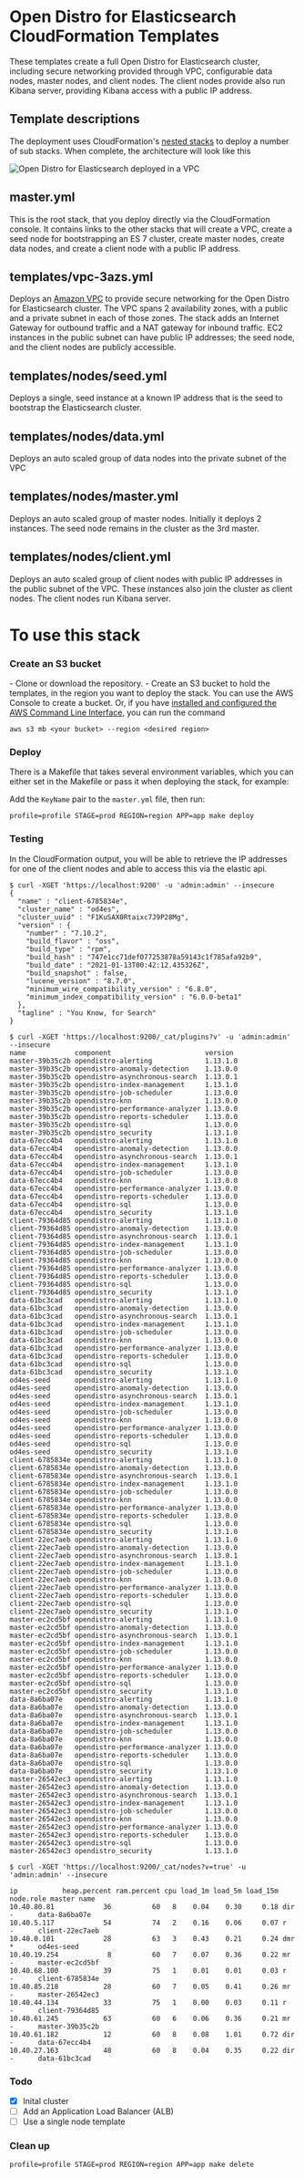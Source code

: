 # Open Distro for Elasticsearch CloudFormation Templates

These templates create a full Open Distro for Elasticsearch cluster, including secure networking provided through VPC, configurable data nodes, master nodes, and client nodes. The client nodes provide also run Kibana server, providing Kibana access with a public IP  address.

## Template descriptions

The deployment uses CloudFormation's [nested stacks](https://docs.aws.amazon.com/AWSCloudFormation/latest/UserGuide/using-cfn-nested-stacks.html) to deploy a number of sub stacks. When complete, the architecture will look like this

![Open Distro for Elasticsearch deployed in a VPC](arch.png)

## master.yml

This is the root stack, that you deploy directly via the CloudFormation console. It contains links to the other stacks that will create a VPC, create a seed node for bootstrapping an ES 7 cluster, create master nodes, create data nodes, and create a client node with a public IP address.

## templates/vpc-3azs.yml

Deploys an [Amazon VPC](https://aws.amazon.com/vpc/) to provide secure networking for the Open Distro for Elasticsearch cluster. The VPC spans 2 availability zones, with a public and a private subnet in each of those zones. The stack adds an Internet Gateway for outbound traffic and a NAT gateway for inbound traffic. EC2 instances in the public subnet can have public IP addresses; the seed node, and the client nodes are publicly accessible.

## templates/nodes/seed.yml

Deploys a single, seed instance at a known IP address that is the seed to bootstrap the Elasticsearch cluster.

## templates/nodes/data.yml

Deploys an auto scaled group of data nodes into the private subnet of the VPC

## templates/nodes/master.yml

Deploys an auto scaled group of master nodes. Initially it deploys 2 instances. The seed node remains in the cluster as the 3rd master.

## templates/nodes/client.yml

Deploys an auto scaled group of client nodes with public IP addresses in the public subnet of the VPC. These instances also join the cluster as client nodes. The client nodes run Kibana server.

# To use this stack

### Create an S3 bucket

\- Clone or download the repository.
\- Create an S3 bucket to hold the templates, in the region you want to deploy the stack.  You can use the AWS Console to create a bucket. Or, if you have [installed and configured the AWS Command Line Interface](https://docs.aws.amazon.com/cli/latest/userguide/cli-chap-install.html), you can run the command  

```aws s3 mb <your bucket> --region <desired region>```

### Deploy

There is a Makefile that takes several environment variables, which you can either set in the Makefile or pass it when deploying the stack, for example:

Add the `KeyName` pair to the `master.yml` file, then run:

```
profile=profile STAGE=prod REGION=region APP=app make deploy
```

### Testing

In the CloudFormation output, you will be able to retrieve the IP addresses for one of the client nodes and able to access this via the elastic api.

```
$ curl -XGET 'https://localhost:9200' -u 'admin:admin' --insecure
{
  "name" : "client-6785834e",
  "cluster_name" : "od4es",
  "cluster_uuid" : "F1KuSAX0Rtaixc7J9P28Mg",
  "version" : {
    "number" : "7.10.2",
    "build_flavor" : "oss",
    "build_type" : "rpm",
    "build_hash" : "747e1cc71def077253878a59143c1f785afa92b9",
    "build_date" : "2021-01-13T00:42:12.435326Z",
    "build_snapshot" : false,
    "lucene_version" : "8.7.0",
    "minimum_wire_compatibility_version" : "6.8.0",
    "minimum_index_compatibility_version" : "6.0.0-beta1"
  },
  "tagline" : "You Know, for Search"
}
```

```
$ curl -XGET 'https://localhost:9200/_cat/plugins?v' -u 'admin:admin' --insecure
name            component                       version
master-39b35c2b opendistro-alerting             1.13.1.0
master-39b35c2b opendistro-anomaly-detection    1.13.0.0
master-39b35c2b opendistro-asynchronous-search  1.13.0.1
master-39b35c2b opendistro-index-management     1.13.1.0
master-39b35c2b opendistro-job-scheduler        1.13.0.0
master-39b35c2b opendistro-knn                  1.13.0.0
master-39b35c2b opendistro-performance-analyzer 1.13.0.0
master-39b35c2b opendistro-reports-scheduler    1.13.0.0
master-39b35c2b opendistro-sql                  1.13.0.0
master-39b35c2b opendistro_security             1.13.1.0
data-67ecc4b4   opendistro-alerting             1.13.1.0
data-67ecc4b4   opendistro-anomaly-detection    1.13.0.0
data-67ecc4b4   opendistro-asynchronous-search  1.13.0.1
data-67ecc4b4   opendistro-index-management     1.13.1.0
data-67ecc4b4   opendistro-job-scheduler        1.13.0.0
data-67ecc4b4   opendistro-knn                  1.13.0.0
data-67ecc4b4   opendistro-performance-analyzer 1.13.0.0
data-67ecc4b4   opendistro-reports-scheduler    1.13.0.0
data-67ecc4b4   opendistro-sql                  1.13.0.0
data-67ecc4b4   opendistro_security             1.13.1.0
client-79364d85 opendistro-alerting             1.13.1.0
client-79364d85 opendistro-anomaly-detection    1.13.0.0
client-79364d85 opendistro-asynchronous-search  1.13.0.1
client-79364d85 opendistro-index-management     1.13.1.0
client-79364d85 opendistro-job-scheduler        1.13.0.0
client-79364d85 opendistro-knn                  1.13.0.0
client-79364d85 opendistro-performance-analyzer 1.13.0.0
client-79364d85 opendistro-reports-scheduler    1.13.0.0
client-79364d85 opendistro-sql                  1.13.0.0
client-79364d85 opendistro_security             1.13.1.0
data-61bc3cad   opendistro-alerting             1.13.1.0
data-61bc3cad   opendistro-anomaly-detection    1.13.0.0
data-61bc3cad   opendistro-asynchronous-search  1.13.0.1
data-61bc3cad   opendistro-index-management     1.13.1.0
data-61bc3cad   opendistro-job-scheduler        1.13.0.0
data-61bc3cad   opendistro-knn                  1.13.0.0
data-61bc3cad   opendistro-performance-analyzer 1.13.0.0
data-61bc3cad   opendistro-reports-scheduler    1.13.0.0
data-61bc3cad   opendistro-sql                  1.13.0.0
data-61bc3cad   opendistro_security             1.13.1.0
od4es-seed      opendistro-alerting             1.13.1.0
od4es-seed      opendistro-anomaly-detection    1.13.0.0
od4es-seed      opendistro-asynchronous-search  1.13.0.1
od4es-seed      opendistro-index-management     1.13.1.0
od4es-seed      opendistro-job-scheduler        1.13.0.0
od4es-seed      opendistro-knn                  1.13.0.0
od4es-seed      opendistro-performance-analyzer 1.13.0.0
od4es-seed      opendistro-reports-scheduler    1.13.0.0
od4es-seed      opendistro-sql                  1.13.0.0
od4es-seed      opendistro_security             1.13.1.0
client-6785834e opendistro-alerting             1.13.1.0
client-6785834e opendistro-anomaly-detection    1.13.0.0
client-6785834e opendistro-asynchronous-search  1.13.0.1
client-6785834e opendistro-index-management     1.13.1.0
client-6785834e opendistro-job-scheduler        1.13.0.0
client-6785834e opendistro-knn                  1.13.0.0
client-6785834e opendistro-performance-analyzer 1.13.0.0
client-6785834e opendistro-reports-scheduler    1.13.0.0
client-6785834e opendistro-sql                  1.13.0.0
client-6785834e opendistro_security             1.13.1.0
client-22ec7aeb opendistro-alerting             1.13.1.0
client-22ec7aeb opendistro-anomaly-detection    1.13.0.0
client-22ec7aeb opendistro-asynchronous-search  1.13.0.1
client-22ec7aeb opendistro-index-management     1.13.1.0
client-22ec7aeb opendistro-job-scheduler        1.13.0.0
client-22ec7aeb opendistro-knn                  1.13.0.0
client-22ec7aeb opendistro-performance-analyzer 1.13.0.0
client-22ec7aeb opendistro-reports-scheduler    1.13.0.0
client-22ec7aeb opendistro-sql                  1.13.0.0
client-22ec7aeb opendistro_security             1.13.1.0
master-ec2cd5bf opendistro-alerting             1.13.1.0
master-ec2cd5bf opendistro-anomaly-detection    1.13.0.0
master-ec2cd5bf opendistro-asynchronous-search  1.13.0.1
master-ec2cd5bf opendistro-index-management     1.13.1.0
master-ec2cd5bf opendistro-job-scheduler        1.13.0.0
master-ec2cd5bf opendistro-knn                  1.13.0.0
master-ec2cd5bf opendistro-performance-analyzer 1.13.0.0
master-ec2cd5bf opendistro-reports-scheduler    1.13.0.0
master-ec2cd5bf opendistro-sql                  1.13.0.0
master-ec2cd5bf opendistro_security             1.13.1.0
data-8a6ba07e   opendistro-alerting             1.13.1.0
data-8a6ba07e   opendistro-anomaly-detection    1.13.0.0
data-8a6ba07e   opendistro-asynchronous-search  1.13.0.1
data-8a6ba07e   opendistro-index-management     1.13.1.0
data-8a6ba07e   opendistro-job-scheduler        1.13.0.0
data-8a6ba07e   opendistro-knn                  1.13.0.0
data-8a6ba07e   opendistro-performance-analyzer 1.13.0.0
data-8a6ba07e   opendistro-reports-scheduler    1.13.0.0
data-8a6ba07e   opendistro-sql                  1.13.0.0
data-8a6ba07e   opendistro_security             1.13.1.0
master-26542ec3 opendistro-alerting             1.13.1.0
master-26542ec3 opendistro-anomaly-detection    1.13.0.0
master-26542ec3 opendistro-asynchronous-search  1.13.0.1
master-26542ec3 opendistro-index-management     1.13.1.0
master-26542ec3 opendistro-job-scheduler        1.13.0.0
master-26542ec3 opendistro-knn                  1.13.0.0
master-26542ec3 opendistro-performance-analyzer 1.13.0.0
master-26542ec3 opendistro-reports-scheduler    1.13.0.0
master-26542ec3 opendistro-sql                  1.13.0.0
master-26542ec3 opendistro_security             1.13.1.0
```

```
$ curl -XGET 'https://localhost:9200/_cat/nodes?v=true' -u 'admin:admin' --insecure

ip           heap.percent ram.percent cpu load_1m load_5m load_15m node.role master name
10.40.80.81            36          60   8    0.04    0.30     0.18 dir       -      data-8a6ba07e
10.40.5.117            54          74   2    0.16    0.06     0.07 r         -      client-22ec7aeb
10.40.0.101            28          63   3    0.43    0.21     0.24 dmr       *      od4es-seed
10.40.19.254            8          60   7    0.07    0.36     0.22 mr        -      master-ec2cd5bf
10.40.68.100           39          75   1    0.01    0.01     0.03 r         -      client-6785834e
10.40.85.218           28          60   7    0.05    0.41     0.26 mr        -      master-26542ec3
10.40.44.134           33          75   1    0.00    0.03     0.11 r         -      client-79364d85
10.40.61.245           63          60   6    0.06    0.36     0.21 mr        -      master-39b35c2b
10.40.61.182           12          60   8    0.08    1.01     0.72 dir       -      data-67ecc4b4
10.40.27.163           48          60   8    0.04    0.35     0.22 dir       -      data-61bc3cad
```

### Todo

- [x] Inital cluster
- [ ] Add an Application Load Balancer (ALB)
- [ ] Use a single node template

### Clean up

```
profile=profile STAGE=prod REGION=region APP=app make delete
```
